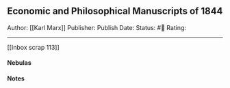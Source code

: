 ## Economic and Philosophical Manuscripts of 1844

Author: [[Karl Marx]]
Publisher:
Publish Date:
Status: #💫
Rating:

___

[[Inbox scrap 113]]

#### Nebulas



#### Notes

